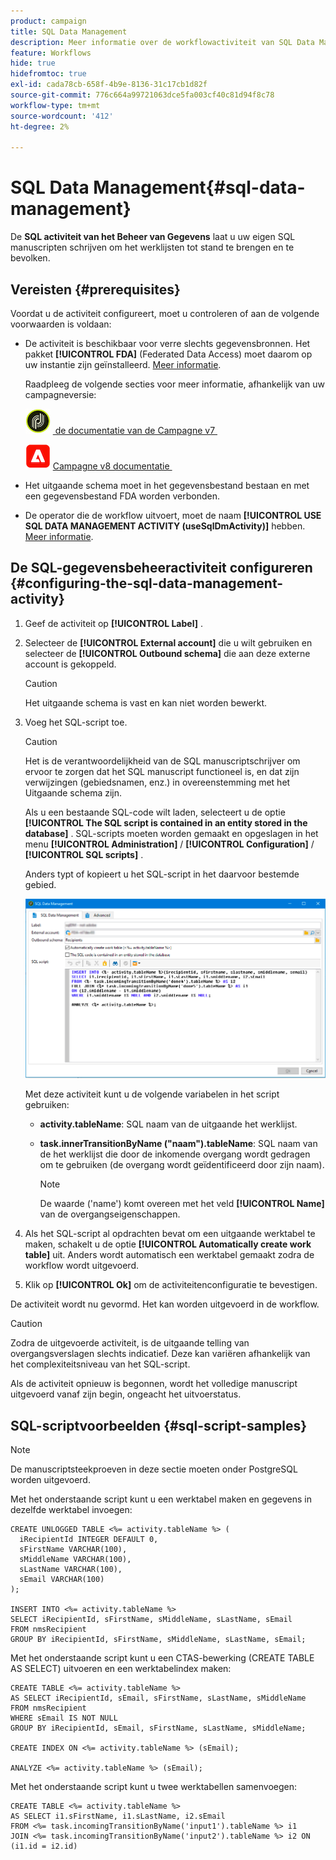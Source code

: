 ```yaml
---
product: campaign
title: SQL Data Management
description: Meer informatie over de workflowactiviteit van SQL Data Management
feature: Workflows
hide: true
hidefromtoc: true
exl-id: cada78cb-658f-4b9e-8136-31c17cb1d82f
source-git-commit: 776c664a99721063dce5fa003cf40c81d94f8c78
workflow-type: tm+mt
source-wordcount: '412'
ht-degree: 2%

---
```


# SQL Data Management{#sql-data-management}



De **SQL activiteit van het Beheer van Gegevens** laat u uw eigen SQL manuscripten schrijven om het werklijsten tot stand te brengen en te bevolken.

## Vereisten {#prerequisites}

Voordat u de activiteit configureert, moet u controleren of aan de volgende voorwaarden is voldaan:

* De activiteit is beschikbaar voor verre slechts gegevensbronnen. Het pakket **[!UICONTROL FDA]** (Federated Data Access) moet daarom op uw instantie zijn geïnstalleerd. [Meer informatie](../../installation/using/about-fda.md).

  Raadpleeg de volgende secties voor meer informatie, afhankelijk van uw campagneversie:

  ![](assets/do-not-localize/v7.jpeg) [&#x200B; de documentatie van de Campagne v7 &#x200B;](../../installation/using/about-fda.md)

  ![](assets/do-not-localize/v8.png) [&#x200B; Campagne v8 documentatie &#x200B;](https://experienceleague.adobe.com/docs/campaign/campaign-v8/connect/fda.html?lang=nl-NL)

* Het uitgaande schema moet in het gegevensbestand bestaan en met een gegevensbestand FDA worden verbonden.
* De operator die de workflow uitvoert, moet de naam **[!UICONTROL USE SQL DATA MANAGEMENT ACTIVITY (useSqlDmActivity)]** hebben. [Meer informatie](../../platform/using/access-management-named-rights.md).

## De SQL-gegevensbeheeractiviteit configureren {#configuring-the-sql-data-management-activity}

1. Geef de activiteit op **[!UICONTROL Label]** .
1. Selecteer de **[!UICONTROL External account]** die u wilt gebruiken en selecteer de **[!UICONTROL Outbound schema]** die aan deze externe account is gekoppeld.

   >[!CAUTION]
   >
   >Het uitgaande schema is vast en kan niet worden bewerkt.

1. Voeg het SQL-script toe.

   >[!CAUTION]
   >
   >Het is de verantwoordelijkheid van de SQL manuscriptschrijver om ervoor te zorgen dat het SQL manuscript functioneel is, en dat zijn verwijzingen (gebiedsnamen, enz.) in overeenstemming met het Uitgaande schema zijn.

   Als u een bestaande SQL-code wilt laden, selecteert u de optie **[!UICONTROL The SQL script is contained in an entity stored in the database]** . SQL-scripts moeten worden gemaakt en opgeslagen in het menu **[!UICONTROL Administration]** / **[!UICONTROL Configuration]** / **[!UICONTROL SQL scripts]** .

   Anders typt of kopieert u het SQL-script in het daarvoor bestemde gebied.

   ![](assets/sql_datamanagement.png)

   Met deze activiteit kunt u de volgende variabelen in het script gebruiken:

   * **activity.tableName**: SQL naam van de uitgaande het werklijst.
   * **task.innerTransitionByName (&quot;naam&quot;).tableName**: SQL naam van de het werklijst die door de inkomende overgang wordt gedragen om te gebruiken (de overgang wordt geïdentificeerd door zijn naam).

     >[!NOTE]
     >
     >De waarde (&#39;name&#39;) komt overeen met het veld **[!UICONTROL Name]** van de overgangseigenschappen.

1. Als het SQL-script al opdrachten bevat om een uitgaande werktabel te maken, schakelt u de optie **[!UICONTROL Automatically create work table]** uit. Anders wordt automatisch een werktabel gemaakt zodra de workflow wordt uitgevoerd.
1. Klik op **[!UICONTROL Ok]** om de activiteitenconfiguratie te bevestigen.

De activiteit wordt nu gevormd. Het kan worden uitgevoerd in de workflow.

>[!CAUTION]
>
>Zodra de uitgevoerde activiteit, is de uitgaande telling van overgangsverslagen slechts indicatief. Deze kan variëren afhankelijk van het complexiteitsniveau van het SQL-script.
>  
>Als de activiteit opnieuw is begonnen, wordt het volledige manuscript uitgevoerd vanaf zijn begin, ongeacht het uitvoerstatus.

## SQL-scriptvoorbeelden {#sql-script-samples}

>[!NOTE]
>
>De manuscriptsteekproeven in deze sectie moeten onder PostgreSQL worden uitgevoerd.

Met het onderstaande script kunt u een werktabel maken en gegevens in dezelfde werktabel invoegen:

```
CREATE UNLOGGED TABLE <%= activity.tableName %> (
  iRecipientId INTEGER DEFAULT 0,
  sFirstName VARCHAR(100),
  sMiddleName VARCHAR(100),
  sLastName VARCHAR(100),
  sEmail VARCHAR(100)
);

INSERT INTO <%= activity.tableName %>
SELECT iRecipientId, sFirstName, sMiddleName, sLastName, sEmail
FROM nmsRecipient
GROUP BY iRecipientId, sFirstName, sMiddleName, sLastName, sEmail;
```

Met het onderstaande script kunt u een CTAS-bewerking (CREATE TABLE AS SELECT) uitvoeren en een werktabelindex maken:

```
CREATE TABLE <%= activity.tableName %>
AS SELECT iRecipientId, sEmail, sFirstName, sLastName, sMiddleName
FROM nmsRecipient
WHERE sEmail IS NOT NULL
GROUP BY iRecipientId, sEmail, sFirstName, sLastName, sMiddleName;

CREATE INDEX ON <%= activity.tableName %> (sEmail);

ANALYZE <%= activity.tableName %> (sEmail);
```

Met het onderstaande script kunt u twee werktabellen samenvoegen:

```
CREATE TABLE <%= activity.tableName %>
AS SELECT i1.sFirstName, i1.sLastName, i2.sEmail
FROM <%= task.incomingTransitionByName('input1').tableName %> i1
JOIN <%= task.incomingTransitionByName('input2').tableName %> i2 ON (i1.id = i2.id)
```
